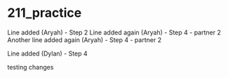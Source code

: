 # 211_practice

Line added (Aryah) - Step 2
Line added again (Aryah) - Step 4 - partner 2
Another line added again (Aryah) - Step 4 - partner 2

Line added (Dylan) - Step 4


testing changes
